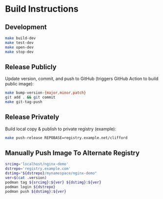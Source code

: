 # Build Instructions

## Development

```sh
make build-dev
make test-dev
make open-dev
make stop-dev
```

## Release Publicly

Update version, commit, and push to GitHub (triggers GitHub Action to
build public image):

```sh
make bump-version-{major,minor,patch}
git add . && git commit
make git-tag-push
```

## Release Privately

Build local copy & publish to private registry (example):

```sh
make push-release REPOBASE=registry.example.net/clifford
```

## Manually Push Image To Alternate Registry

```sh
srcimg='localhost/nginx-demo'
dstrepo='registry.example.com'
dstimg="${dstrepo}/mynamespace/nginx-demo"
ver=$(cat .version)
podman tag ${srcimg}:${ver} ${dstimg}:${ver}
podman login ${dstrepo}
podman push ${dstimg}:${ver}
```
